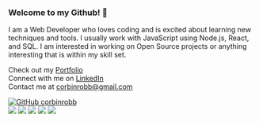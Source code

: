 ### Welcome to my Github! 👋

I am a Web Developer who loves coding and is excited about learning new techniques and tools. I usually work with JavaScript using Node.js, React, and SQL. I am interested in working on Open Source projects or anything interesting that is within my skill set.

Check out my [Portfolio](https://www.corbinrobb.com/)  
Connect with me on [LinkedIn](https://www.linkedin.com/in/corbinrobb/)  
Contact me at <corbinrobb@gmail.com> 
 
[![GitHub corbinrobb](https://img.shields.io/github/followers/corbinrobb?label=follow&style=social)](https://github.com/corbinrobb)  
![](https://img.shields.io/badge/JavaScript-informational?style=flat&logo=JavaScript&logoColor=white&color=2bbc8a)
![](https://img.shields.io/badge/React-informational?style=flat&logo=React&logoColor=white&color=2bbc8a)
![](https://img.shields.io/badge/Node.js-informational?style=flat&logo=Node.js&logoColor=white&color=2bbc8a)
![](https://img.shields.io/badge/Python-informational?style=flat&logo=Python&logoColor=white&color=2bbc8a)
![](https://img.shields.io/badge/Jest-informational?style=flat&logo=Jest&logoColor=white&color=2bbc8a)


<!--
**corbinrobb/corbinrobb** is a ✨ _special_ ✨ repository because its `README.md` (this file) appears on your GitHub profile.

Here are some ideas to get you started:

- 🔭 I’m currently working on ...
- 🌱 I’m currently learning ...
- 👯 I’m looking to collaborate on ...
- 🤔 I’m looking for help with ...
- 💬 Ask me about ...
- 📫 How to reach me: ...
- 😄 Pronouns: ...
- ⚡ Fun fact: ...
-->
